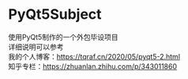 # PyQt5Subject
使用PyQt5制作的一个外包毕设项目  
详细说明可以参考  
我的个人博客：https://tqraf.cn/2020/05/pyqt5-2.html  
知乎专栏：https://zhuanlan.zhihu.com/p/343011860
